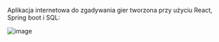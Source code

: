 Aplikacja internetowa do zgadywania gier tworzona przy użyciu React, Spring boot i SQL:

![image](https://github.com/user-attachments/assets/d3e8c01d-88bd-4f61-a500-f18c3666e80c)
